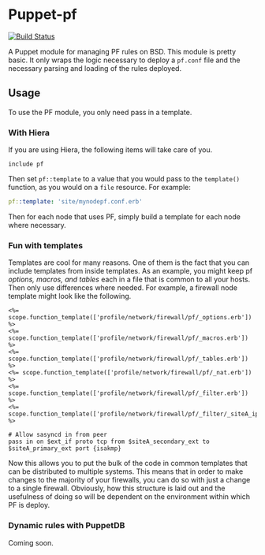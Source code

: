# Puppet-pf

[![Build Status](https://travis-ci.org/xaque208/puppet-pf.svg?branch=master)](https://travis-ci.org/xaque208/puppet-pf)

A Puppet module for managing PF rules on BSD.  This module is pretty basic.
It only wraps the logic necessary to deploy a `pf.conf` file and the necessary
parsing and loading of the rules deployed.

## Usage

To use the PF module, you only need pass in a template.

### With Hiera

If you are using Hiera, the following items will take care of you.

``` Puppet
include pf
```

Then set `pf::template` to a value that you would pass to the `template()`
function, as you would on a `file` resource.  For example:

``` Yaml
pf::template: 'site/mynodepf.conf.erb'
```

Then for each node that uses PF, simply build a template for each node where
necessary.

### Fun with templates

Templates are cool for many reasons.  One of them is the fact that you can
include templates from inside templates.  As an example, you might keep pf
*options, macros, and tables* each in a file that is common to all your hosts.
Then only use differences where needed.  For example, a firewall node template
might look like the following.

``` ERB
<%= scope.function_template(['profile/network/firewall/pf/_options.erb']) %>
<%= scope.function_template(['profile/network/firewall/pf/_macros.erb']) %>
<%= scope.function_template(['profile/network/firewall/pf/_tables.erb']) %>
<%= scope.function_template(['profile/network/firewall/pf/_nat.erb']) %>
<%= scope.function_template(['profile/network/firewall/pf/_filter.erb']) %>
<%= scope.function_template(['profile/network/firewall/pf/_filter/_siteA_ipsec.erb']) %>

# Allow sasyncd in from peer
pass in on $ext_if proto tcp from $siteA_secondary_ext to $siteA_primary_ext port {isakmp}
```

Now this allows you to put the bulk of the code in common templates that can be
distributed to multiple systems.  This means that in order to make changes to
the majority of your firewalls, you can do so with just a change to a single
firewall.  Obviously, how this structure is laid out and the usefulness of
doing so will be dependent on the environment within which PF is deploy.

### Dynamic rules with PuppetDB

Coming soon.
